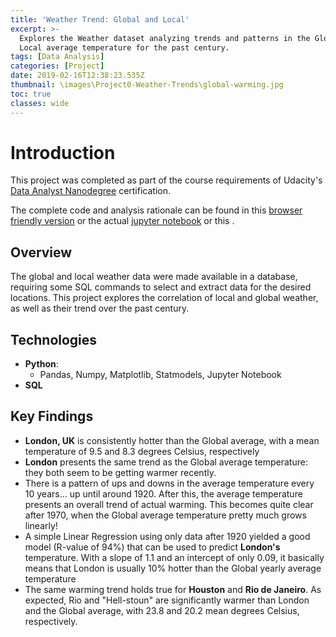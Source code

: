 ```yaml
---
title: 'Weather Trend: Global and Local'
excerpt: >-
  Explores the Weather dataset analyzing trends and patterns in the Global and
  Local average temperature for the past century.
tags: [Data Analysis]
categories: [Project]
date: 2019-02-16T12:38:23.535Z
thumbnail: \images\Project0-Weather-Trends\global-warming.jpg
toc: true
classes: wide
---
```

# Introduction

This project was completed as part of the course requirements of Udacity's [Data Analyst Nanodegree](https://www.udacity.com/course/data-analyst-nanodegree--nd002) certification.

The complete code and analysis rationale can be found in this [browser friendly version](https://github.com/marcellovictorino/DAND-Project0/blob/master/Project%200%20-%20Weather%20Trend.html) or the actual [jupyter notebook](https://github.com/marcellovictorino/DAND-Project0/blob/master/Project%200%20-%20Weather%20Trend.ipynb) or this .

## Overview

The global and local weather data were made available in a database, requiring some SQL commands to select and extract data for the desired locations. This project explores the correlation of local and global weather, as well as their trend over the past century.



## Technologies

+ **Python**:
  + Pandas, Numpy, Matplotlib, Statmodels, Jupyter Notebook
+ **SQL**



## Key Findings

+ **London, UK** is consistently hotter than the Global average, with a mean temperature of 9.5 and 8.3 degrees Celsius, respectively
+ **London** presents the same trend as the Global average temperature: they both seem to be getting warmer recently. 
+ There is a pattern of ups and downs in the average temperature every 10 years... up until around 1920. After this, the average temperature presents an overall trend of actual warming. This becomes quite clear after 1970, when the Global average temperature pretty much grows linearly!
+ A simple Linear Regression using only data after 1920 yielded a good model (R-value of 94%) that can be used to predict **London's** temperature. With a slope of 1.1 and an intercept of only 0.09, it basically means that London is usually 10% hotter than the Global yearly average temperature
+ The same warming trend holds true for **Houston** and **Rio de Janeiro**. As expected, Rio and "Hell-stoun" are significantly warmer than London and the Global average, with 23.8 and 20.2 mean degrees Celsius, respectively.
